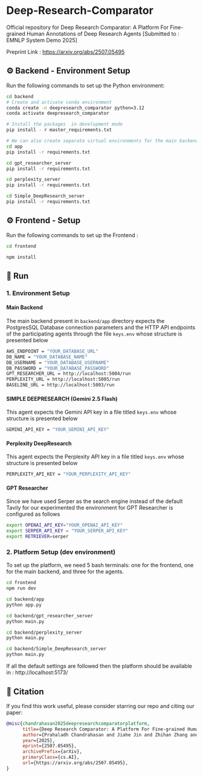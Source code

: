 # Deep-Research-Comparator

Official repository for Deep Research Comparator: A Platform For Fine-grained Human Annotations of Deep Research Agents [Submitted to : EMNLP System Demo 2025]

Preprint Link : https://arxiv.org/abs/2507.05495


## ⚙️ Backend - Environment Setup

Run the following commands to set up the Python environment:

```bash
cd backend 
# Create and activate conda environment
conda create -n deepresearch_comparator python=3.12
conda activate deepresearch_comparator

# Install the packages  in development mode
pip install - r master_requirements.txt

# We can also create separate virtual environments for the main backend and the three supported agents
cd app
pip install -r requirements.txt

cd gpt_researcher_server
pip install -r requirements.txt

cd perplexity_server
pip install -r requirements.txt

cd Simple_DeepResearch_server
pip install -r requirements.txt
```
## ⚙️ Frontend - Setup

Run the following commands to set up the Frontend :

```bash
cd frontend

npm install 
```


## 🚀 Run 

### 1. Environment Setup 

#### Main Backend 
The main backend present in `backend/app` directory expects the PostgresSQL Database connection parameters and the HTTP API endpoints of the participating agents through the file `keys.env` whose structure is presented below	

```bash
AWS_ENDPOINT = "YOUR_DATABASE_URL"
DB_NAME = "YOUR_DATABASE_NAME"
DB_USERNAME = "YOUR_DATABASE_USERNAME"
DB_PASSWORD = "YOUR_DATABASE_PASSWORD"
GPT_RESEARCHER_URL = http://localhost:5004/run
PERPLEXITY_URL = http://localhost:5005/run
BASELINE_URL = http://localhost:5003/run
```
#### SIMPLE DEEPRESEARCH (Gemini 2.5 Flash)
This agent expects the Gemini API key in a file titled `keys.env` whose structure is presented below
```bash
GEMINI_API_KEY = "YOUR_GEMINI_API_KEY" 
```
#### Perplexity DeepResearch
This agent expects the Perplexity API key in a file titled `keys.env` whose structure is presented below
```bash
PERPLEXITY_API_KEY = "YOUR_PERPLEXITY_API_KEY"
```
#### GPT Researcher
Since we have used Serper as the search engine instead of the default Tavily for our experimented the environment  for GPT Researcher is configured as follows
```bash
export OPENAI_API_KEY="YOUR_OPENAI_API_KEY"
export SERPER_API_KEY = "YOUR_SERPER_API_KEY"
export RETRIEVER=serper
```
### 2. Platform Setup (dev environment)
To set up the platform, we need 5 bash terminals: one for the frontend, one for the main backend, and three for the agents.
```bash
cd frontend
npm run dev
```
```bash
cd backend/app
python app.py
```

```bash
cd backend/gpt_researcher_server
python main.py
```
```bash
cd backend/perplexity_server
python main.py
```
```bash
cd backend/Simple_DeepResearch_server
python main.py
```
If all the default settings are followed then the platform should be available in : http://localhost:5173/

## 📝 Citation

If you find this work useful, please consider starring our repo and citing our paper:

```bibtex
@misc{chandrahasan2025deepresearchcomparatorplatform,
      title={Deep Research Comparator: A Platform For Fine-grained Human Annotations of Deep Research Agents}, 
      author={Prahaladh Chandrahasan and Jiahe Jin and Zhihan Zhang and Tevin Wang and Andy Tang and Lucy Mo and Morteza Ziyadi and Leonardo F. R. Ribeiro and Zimeng Qiu and Markus Dreyer and Akari Asai and Chenyan Xiong},
      year={2025},
      eprint={2507.05495},
      archivePrefix={arXiv},
      primaryClass={cs.AI},
      url={https://arxiv.org/abs/2507.05495}, 
}
```